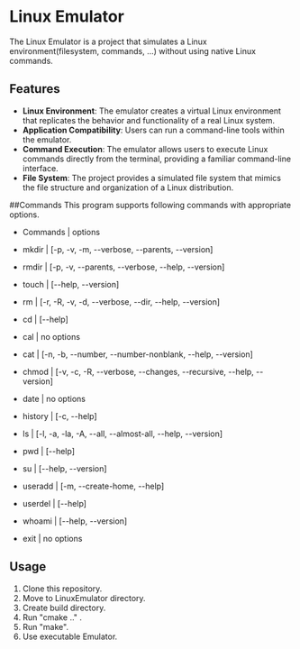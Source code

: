 # Linux Emulator

The Linux Emulator is a project that simulates a Linux environment(filesystem, commands, ...) without using native Linux commands.

## Features

- **Linux Environment**: The emulator creates a virtual Linux environment that replicates the behavior and functionality of a real Linux system.
- **Application Compatibility**: Users can run a command-line tools within the emulator.
- **Command Execution**: The emulator allows users to execute Linux commands directly from the terminal, providing a familiar command-line interface.
- **File System**: The project provides a simulated file system that mimics the file structure and organization of a Linux distribution.

##Commands
This program supports following commands with appropriate options.

- Commands  | options

- mkdir     | [-p, -v, -m, --verbose, --parents, --version]
- rmdir		  | [-p, -v, --parents, --verbose, --help, --version]
- touch 	  | [--help, --version]
- rm 		    | [-r, -R, -v, -d, --verbose, --dir, --help, --version]
- cd		    | [--help]
- cal		    | no options 
- cat		    | [-n, -b, --number, --number-nonblank, --help, --version]
- chmod		  | [-v, -c, -R, --verbose, --changes, --recursive, --help, --version]
- date		  | no options
- history	  | [-c, --help]
- ls		    | [-l, -a, -la, -A, --all, --almost-all, --help, --version]
- pwd		    | [--help]
- su		    | [--help, --version]
- useradd	  | [-m, --create-home, --help]
- userdel	  | [--help]
- whoami	  | [--help, --version]
- exit		  | no options 

## Usage

1. Clone this repository.
2. Move to LinuxEmulator directory.
3. Create build directory.
4. Run "cmake .." .
5. Run "make".
6. Use executable Emulator.


